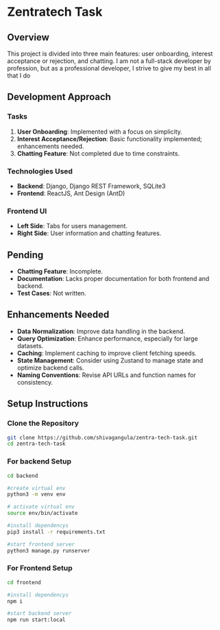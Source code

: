 # Zentratech Task

## Overview

This project is divided into three main features: user onboarding, interest acceptance or rejection, and chatting. I am not a full-stack developer by profession, but as a professional developer, I strive to give my best in all that I do

## Development Approach

### Tasks
1. **User Onboarding**: Implemented with a focus on simplicity.
2. **Interest Acceptance/Rejection**: Basic functionality implemented; enhancements needed.
3. **Chatting Feature**: Not completed due to time constraints.

### Technologies Used
- **Backend**: Django, Django REST Framework, SQLite3
- **Frontend**: ReactJS, Ant Design (AntD)

### Frontend UI
- **Left Side**: Tabs for users management.
- **Right Side**: User information and chatting features.


## Pending
- **Chatting Feature**: Incomplete.
- **Documentation**: Lacks proper documentation for both frontend and backend.
- **Test Cases**: Not written.

## Enhancements Needed
- **Data Normalization**: Improve data handling in the backend.
- **Query Optimization**: Enhance performance, especially for large datasets.
- **Caching**: Implement caching to improve client fetching speeds.
- **State Management**: Consider using Zustand to manage state and optimize backend calls.
- **Naming Conventions**: Revise API URLs and function names for consistency.

## Setup Instructions

### Clone the Repository
```bash
git clone https://github.com/shivagangula/zentra-tech-task.git
cd zentra-tech-task
```
### For backend Setup 

```bash
cd backend

#create virtual env
python3 -m venv env 

# activate virtual env
source env/bin/activate 

#install dependencys
pip3 install -r requirements.txt 

#start frontend server
python3 manage.py runserver  
```

### For Frontend Setup
```bash
cd frontend

#install dependencys
npm i 

#start backend server
npm run start:local  

```
